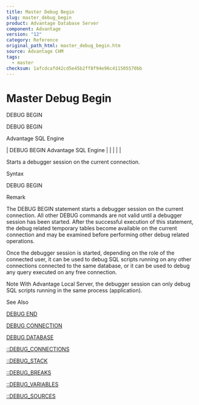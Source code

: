 ```yaml
---
title: Master Debug Begin
slug: master_debug_begin
product: Advantage Database Server
component: Advantage
version: "12"
category: Reference
original_path_html: master_debug_begin.htm
source: Advantage CHM
tags:
  - master
checksum: 1afcdcafd42cd5e45b2ff8f94e96c411505570bb
---
```


# Master Debug Begin

DEBUG BEGIN

DEBUG BEGIN

Advantage SQL Engine

| DEBUG BEGIN  Advantage SQL Engine |  |  |  |  |

Starts a debugger session on the current connection.

Syntax

DEBUG BEGIN

Remark

The DEBUG BEGIN statement starts a debugger session on the current connection. All other DEBUG commands are not valid until a debugger session has been started. After the successful execution of this statement, the debug related temporary tables become available on the current connection and may be examined before performing other debug related operations.

Once the debugger session is started, depending on the role of the connected user, it can be used to debug SQL scripts running on any other connections connected to the same database, or it can be used to debug any query executed on any free connection.

Note With Advantage Local Server, the debugger session can only debug SQL scripts running in the same process (application).

See Also

[DEBUG END](master_debug_end.md)

[DEBUG CONNECTION](master_debug_connection.md)

[DEBUG DATABASE](master_debug_database.md)

[::DEBUG\_CONNECTIONS](master__debug_connections.md)

[::DEBUG\_STACK](master__debug_stack.md)

[::DEBUG\_BREAKS](master__debug_breaks.md)

[::DEBUG\_VARIABLES](master__debug_variables.md)

[::DEBUG\_SOURCES](master__debug_sources.md)
